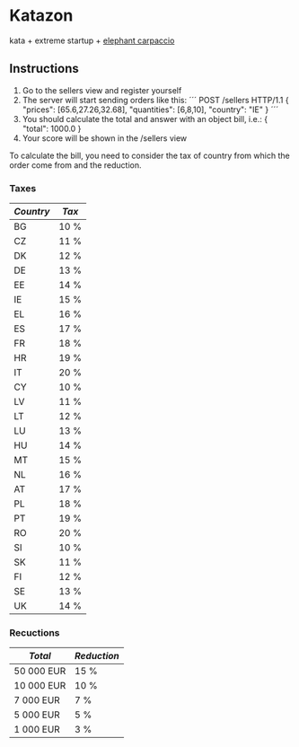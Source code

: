# Katazon
kata + extreme startup + [elephant carpaccio](https://docs.google.com/document/d/1TCuuu-8Mm14oxsOnlk8DqfZAA1cvtYu9WGv67Yj_sSk/pub)

## Instructions
1. Go to the sellers view and register yourself
2. The server will start sending orders like this:
´´´
POST /sellers HTTP/1.1
{
    "prices": [65.6,27.26,32.68],
    "quantities": [6,8,10],
    "country": "IE"
}
´´´
3. You should calculate the total and answer with an object bill, i.e.: { "total": 1000.0 }
4. Your score will be shown in the /sellers view

To calculate the bill, you need to consider the tax of country from which the order come from and the reduction.

### Taxes
*Country* | *Tax*
--- | ---
BG | 10 %
CZ | 11 %
DK | 12 %
DE | 13 %
EE | 14 %
IE | 15 %
EL | 16 %
ES | 17 %
FR | 18 %
HR | 19 %
IT | 20 %
CY | 10 %
LV | 11 %
LT | 12 %
LU | 13 %
HU | 14 %
MT | 15 %
NL | 16 %
AT | 17 %
PL | 18 %
PT | 19 %
RO | 20 %
SI | 10 %
SK | 11 %
FI | 12 %
SE | 13 %
UK | 14 %

### Recuctions
*Total* | *Reduction*
--- | ---
50 000 EUR | 15 %
10 000 EUR | 10 %
7 000 EUR | 7 %
5 000 EUR | 5 %
1 000 EUR | 3 %
